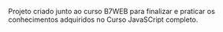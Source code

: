 Projeto criado junto ao curso B7WEB para finalizar e praticar os conhecimentos adquiridos no Curso JavaSCript completo.
